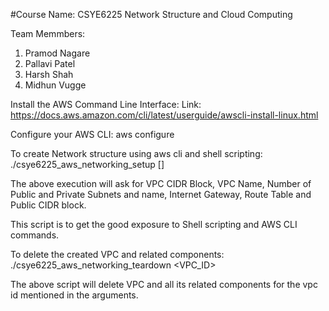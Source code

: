 #Course Name: CSYE6225 Network Structure and Cloud Computing

Team Memmbers:

1. Pramod Nagare
2. Pallavi Patel
3. Harsh Shah
4. Midhun Vugge

Install the AWS Command Line Interface:
Link: https://docs.aws.amazon.com/cli/latest/userguide/awscli-install-linux.html

Configure your AWS CLI:
aws configure

To create Network structure using aws cli and shell scripting:
./csye6225_aws_networking_setup [<UserName>]
  
The above execution will ask for VPC CIDR Block, VPC Name, Number of Public and Private Subnets and name, Internet Gateway, Route Table and Public CIDR block.

This script is to get the good exposure to Shell scripting and AWS CLI commands.

To delete the created VPC and related components:
./csye6225_aws_networking_teardown <VPC_ID>

The above script will delete VPC and all its related components for the vpc id mentioned in the arguments.
